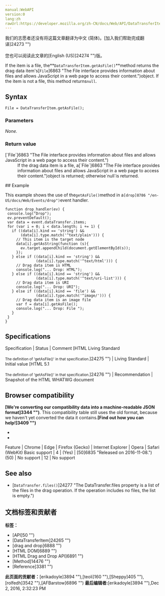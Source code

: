 ```yaml
---
manual:WebAPI
version:0
lang:zh
rawUrl:https://developer.mozilla.org/zh-CN/docs/Web/API/DataTransferItem/getAsFile
---
```




<bdi>我们的志愿者还没有将这篇文章翻译为<bdi>中文 (简体)</bdi>。[加入我们帮助完成翻译]24273 "")<br></br>您也可以阅读此文章的[English (US)]24274 "")版。</bdi>






If the item is a file, the**`DataTransferItem.getAsFile()`**method returns the drag data item&#39;s[`File`]6863 "The File interface provides information about files and allows JavaScript in a web page to access their content.")object. If the item is not a file, this method returns`null`.


## Syntax<a name="Syntax"></a>

```
File = DataTransferItem.getAsFile();

```

### Parameters<a name="Parameters"></a>


<em>None.</em>


### Return value<a name="Return_value"></a>
<dl><dt id=''>[`File`]6863 "The File interface provides information about files and allows JavaScript in a web page to access their content.")</dt><dd>If the drag data item is a file, a[`File`]6863 "The File interface provides information about files and allows JavaScript in a web page to access their content.")object is returned; otherwise`null`is returned.</dd></dl>
## Example<a name="Example"></a>


This example shows the use of the`getAsFile()`method in a`[drop]8786 "/en-US/docs/Web/Events/drop")`event handler.


```
function drop_handler(ev) {
 console.log("Drop");
 ev.preventDefault();
 var data = event.dataTransfer.items;
 for (var i = 0; i < data.length; i += 1) {
   if ((data[i].kind == 'string') && 
       (data[i].type.match('^text/plain'))) {
     // This item is the target node
     data[i].getAsString(function (s){
       ev.target.appendChild(document.getElementById(s)); 
     });
   } else if ((data[i].kind == 'string') && 
              (data[i].type.match('^text/html'))) {
     // Drag data item is HTML
     console.log("... Drop: HTML");
   } else if ((data[i].kind == 'string') && 
              (data[i].type.match('^text/uri-list'))) {
     // Drag data item is URI
     console.log("... Drop: URI");
   } else if ((data[i].kind == 'file') && 
              (data[i].type.match('^image/'))) {
     // Drag data item is an image file
     var f = data[i].getAsFile();
     console.log("... Drop: File ");
   }
 }
}
```

## Specifications<a name="Specifications"></a>
Specification | Status | Comment 
[HTML Living Standard<br></br><small>The definition of &#39;getAsFile()&#39; in that specification.</small>]24275 "") | Living Standard | Initial value 
[HTML 5.1<br></br><small>The definition of &#39;getAsFile()&#39; in that specification.</small>]24276 "") | Recommendation | Snapshot of the HTML WHATWG document 


## Browser compatibility<a name="Browser_compatibility"></a>


**[We&#39;re converting our compatibility data into a machine-readable JSON format]3344 "")**. This compatibility table still uses the old format, because we haven&#39;t yet converted the data it contains.**[Find out how you can help!]3409 "")**


* 
* 
Feature | Chrome | Edge | Firefox (Gecko) | Internet Explorer | Opera | Safari (WebKit) 
Basic support | 4 | (Yes) | [50]6835 "Released on 2016-11-08.")(50) | No support | 12 | No support 




## See also<a name="See_also"></a>

* [`DataTransfer.files()`]24277 "The DataTransfer.files property is a list of the files in the drag operation. If the operation includes no files, the list is empty.")



## 文档标签和贡献者
**标签：**
* [API]50 "")
* [DataTransferItem]24265 "")
* [drag and drop]6888 "")
* [HTML DOM]6889 "")
* [HTML Drag and Drop API]6891 "")
* [Method]14476 "")
* [Reference]3381 "")

**此页面的贡献者：**[erikadoyle]3894 ""),[teoli]160 ""),[Sheppy]405 ""),[rolfedh]3542 ""),[AFBarstow]6896 "")
**最后编辑者:**[erikadoyle]3894 ""),<time>Dec 2, 2016, 2:32:23 PM</time>


